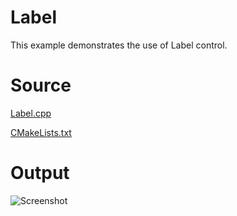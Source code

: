 # Label

This example demonstrates the use of Label control.

# Source

[Label.cpp](./Label.cpp)

[CMakeLists.txt](./CMakeLists.txt)

# Output

![Screenshot](../../docs/Pictures/Label.png)
